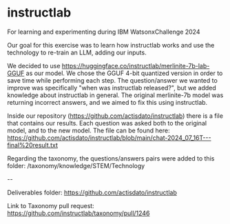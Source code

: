 # instructlab
For learning and experimenting during IBM WatsonxChallenge 2024


Our goal for this exercise was to learn how instructlab works and use the technology to re-train an LLM, adding our inputs.

We decided to use https://huggingface.co/instructlab/merlinite-7b-lab-GGUF as our model. We chose the GGUF 4-bit quantized version in order to save time while performing each step.
The question/answer we wanted to improve was specifically "when was instructlab released?", but we added knowledge about instructlab in general. The original merlinite-7b model was returning incorrect answers, and we aimed to fix this using instructlab.

Inside our repository (https://github.com/actisdato/instructlab) there is a file that contains our results. Each question was asked both to the original model, and to the new model. The file can be found here: https://github.com/actisdato/instructlab/blob/main/chat-2024_07_16T---final%20result.txt

Regarding the taxonomy, the questions/answers pairs were added to this folder: /taxonomy/knowledge/STEM/Technology



--

Deliverables folder: https://github.com/actisdato/instructlab

Link to Taxonomy pull request: https://github.com/instructlab/taxonomy/pull/1246

